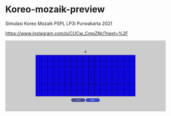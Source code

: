 # Koreo-mozaik-preview
Simulasi Koreo Mozaik PSPL LP3i Purwakarta 2021

https://www.instagram.com/p/CUCw_CmpZNr/?next=%2F

<img src="https://raw.githubusercontent.com/mametNg/Koreo-mozaik-preview/main/img/Screenshot%202022-10-19%20003713.png">

